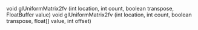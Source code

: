 void glUniformMatrix2fv (int location, int count, boolean transpose, FloatBuffer value)
void glUniformMatrix2fv (int location, int count, boolean transpose, float[] value, int offset)
